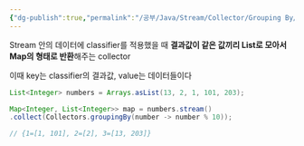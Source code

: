 ```yaml
---
{"dg-publish":true,"permalink":"/공부/Java/Stream/Collector/Grouping By/","dgPassFrontmatter":true}
---
```



Stream 안의 데이터에 classifier를 적용했을 때 **결과값이 같은 값끼리 List로 모아서 Map의 형태로 반환**해주는 collector

이때 key는 classifier의 결과값, value는 데이터들이다

````java
List<Integer> numbers = Arrays.asList(13, 2, 1, 101, 203);

Map<Integer, List<Integer>> map = numbers.stream()
.collect(Collectors.groupingBy(number -> number % 10));

// {1=[1, 101], 2=[2], 3=[13, 203]}
`````